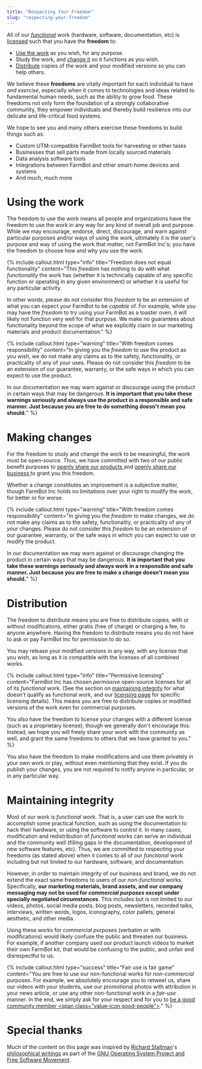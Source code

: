 ```yaml
---
title: "Respecting Your Freedom"
slug: "respecting-your-freedom"
---
```


All of our *[functional](#maintaining-integrity)* work (hardware, software, documentation, etc) is [licensed](licensing.md) such that you have the **freedom** to:
  * [Use the work](#using-the-work) as you wish, for any purpose.
  * Study the work, and [change it](#making-changes) so it functions as you wish.
  * [Distribute](#distribution) copies of the work and your modified versions so you can help others.

We believe these **freedoms** are vitally important for each individual to have *and exercise*, especially when it comes to technologies and ideas related to fundamental human needs, such as the ability to grow food. These freedoms not only form the foundation of a strongly collaborative community, they empower individuals and thereby build resilience into our delicate and life-critical food systems.

We hope to see you and many others exercise these freedoms to build things such as:

* Custom UTM-compatible FarmBot tools for harvesting or other tasks
* Businesses that sell parts made from locally sourced materials
* Data analysis software tools
* Integrations between FarmBot and other smart-home devices and systems
* And much, much more

# Using the work
The freedom to use the work means all people and organizations have the freedom to use the work in any way for any kind of overall job and purpose. While we may encourage, endorse, direct, discourage, and warn against particular purposes and/or ways of using the work, ultimately it is the user's purpose and way of using the work that matter, not FarmBot Inc's; you have the freedom to choose how and why you use the work.

{%
include callout.html
type="info"
title="Freedom does not equal functionality"
content="This *freedom* has nothing to do with what *functionality* the work has (whether it is technically capable of any specific function or operating in any given environment) or whether it is useful for any particular activity.

In other words, please do not consider this *freedom* to be an extension of what you can expect your FarmBot to be *capable* of. For example, while you may have the _freedom_ to try using your FarmBot as a toaster oven, it will likely not function very well for that purpose. We make no guarantees about functionality beyond the scope of what we explicitly claim in our marketing materials and product documentation."
%}



{%
include callout.html
type="warning"
title="With freedom comes responsibility"
content="In giving you the *freedom* to use the product as you wish, we do not make any claims as to the safety, functionality, or practicality of any of _your_ uses. Please do not consider this _freedom_ to be an extension of our guarantee, warranty, or the safe ways in which you can expect to use the product.

In our documentation we may warn against or discourage using the product in certain ways that may be dangerous. **It is important that you take these warnings seriously and always use the product in a responsible and safe manner. Just because you are free to do something doesn't mean you should.**"
%}

# Making changes
For the freedom to study and change the work to be meaningful, the work must be open-source. Thus, we have committed with two of our public benefit purposes to [openly share our products <span class="value-icon products"></span>](../intro.md#openly-share-our-products) and [openly share our business <span class="value-icon business"></span>](../intro.md#openly-share-our-business) to grant you this freedom.

Whether a change constitutes an improvement is a subjective matter, though FarmBot Inc holds no limitations over your right to modify the work, for better or for worse.

{%
include callout.html
type="warning"
title="With freedom comes responsibility"
content="In giving you the *freedom* to make changes, we do not make any claims as to the safety, functionality, or practicality of any of _your_ changes. Please do not consider this _freedom_ to be an extension of our guarantee, warranty, or the safe ways in which you can expect to use or modify the product.

In our documentation we may warn against or discourage changing the product in certain ways that may be dangerous. **It is important that you take these warnings seriously and always work in a responsible and safe manner. Just because you are free to make a change doesn't mean you should.**"
%}

# Distribution
The freedom to distribute means you are free to distribute copies, with or without modifications, either gratis (free of charge) or charging a fee, to anyone anywhere. Having the freedom to distribute means you do not have to ask or pay FarmBot Inc for permission to do so.

You may release your modified versions in any way, with any license that you wish, as long as it is compatible with the licenses of all combined works.

{%
include callout.html
type="info"
title="Permissive licensing"
content="FarmBot Inc has chosen *permissive* open-source licenses for all of its *functional* work. (See the section on [maintaining integrity](#maintaining-integrity) for what doesn't qualify as functional work, and our [licensing page](licensing.md) for specific licensing details). This means you are free to distribute copies or modified versions of the work even for commercial purposes.

You also have the freedom to license your changes with a different license (such as a proprietary license), though we generally don't encourage this. Instead, we hope you will freely share your work with the community as well, and grant the same freedoms to others that we have granted to you."
%}

You also have the freedom to make modifications and use them privately in your own work or play, without even mentioning that they exist. If you do publish your changes, you are not required to notify anyone in particular, or in any particular way.

# Maintaining integrity
Most of our work is _functional work_. That is, a user can use the work to accomplish some practical function, such as using the documentation to hack their hardware, or using the software to control it. In many cases, modification and redistribution of *functional* works can serve an individual and the community well (filling gaps in the documentation, development of new software features, etc). Thus, we are committed to respecting your freedoms (as stated above) when it comes to all of our *functional* work including but not limited to our hardware, software, and documentation.

However, in order to maintain integrity of our business and brand, we do not extend the exact same freedoms to users of our *non-functional* works. Specifically, **our marketing materials, brand assets, and our company messaging may not be used for _commercial purposes_ except under specially negotiated circumstances**. This includes but is not limited to our videos, photos, social media posts, blog posts, newsletters, recorded talks, interviews, written words, logos, iconography, color pallets, general aesthetic, and other media.

Using these works for _commercial purposes_ (verbatim or with modifications) would likely confuse the public and threaten our business. For example, if another company used our product launch videos to market their own FarmBot kit, that would be confusing to the public, and unfair and disrespectful to us.

{%
include callout.html
type="success"
title="Fair use is fair game"
content="You _are_ free to use our non-functional works for _non-commercial_ purposes. For example, we absolutely encourage you to retweet us, share our videos with your students, use our promotional photos with attribution in your news article, or use any other non-functional work in a *fair-use* manner. In the end, we simply ask for your respect and for you to [be a good community member <span class=\"value-icon good-people\"></span>](../intro.md#be-good-people)."
%}

# Special thanks
Much of the content on this page was inspired by [Richard Stallman](https://www.stallman.org/)'s [philosophical writings](https://www.gnu.org/philosophy/philosophy.html) as part of the [GNU Operating System Project and Free Software Movement](https://www.gnu.org/).


